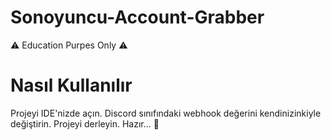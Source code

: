 # Sonoyuncu-Account-Grabber
⚠ Education Purpes Only ⚠

# Nasıl Kullanılır
Projeyi IDE'nizde açın.
Discord sınıfındaki webhook değerini kendinizinkiyle değiştirin.
Projeyi derleyin.
Hazır... 🎉
